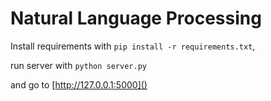 # Natural Language Processing

Install requirements with
`pip install -r requirements.txt`,

run server with
`python server.py`

and go to [http://127.0.0.1:5000]()
